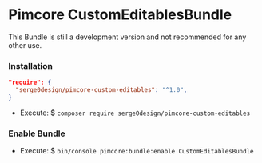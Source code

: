 # Pimcore CustomEditablesBundle

This Bundle is still a development version and not recommended for any other use.

### Installation

```json
"require": {
  "serge0design/pimcore-custom-editables": "^1.0",
}
```

- Execute: $ `composer require serge0design/pimcore-custom-editables`

### Enable Bundle
- Execute: $ `bin/console pimcore:bundle:enable CustomEditablesBundle`